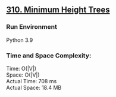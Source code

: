 ## [310. Minimum Height Trees](https://leetcode.com/problems/minimum-height-trees/solution/)

### Run Environment
Python 3.9

### Time and Space Complexity:
Time: O(|V|)  
Space: O(|V|)  
Actual Time: 708 ms  
Actual Space: 18.4 MB
